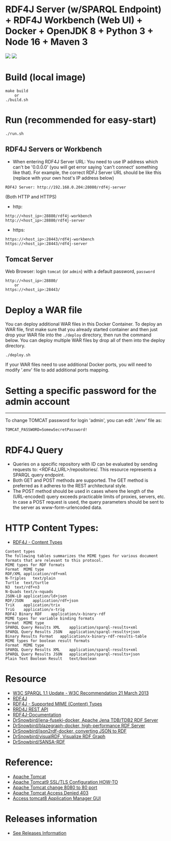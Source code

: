 # RDF4J Server (w/SPARQL Endpoint) + RDF4J Workbench (Web UI) + Docker + OpenJDK 8 + Python 3 + Node 16 + Maven 3
[![](https://images.microbadger.com/badges/image/openkbs/rdf4j-docker.svg)](https://microbadger.com/images/openkbs/rdf4j-docker "Get your own image badge on microbadger.com") [![](https://images.microbadger.com/badges/version/openkbs/rdf4j-docker.svg)](https://microbadger.com/images/openkbs/rdf4j-docker "Get your own version badge on microbadger.com")

# Build (local image)
```
make build
    or
./build.sh
```

# Run (recommended for easy-start)

```
./run.sh
```

## RDF4J Servers or Workbench
* When entering RDF4J Server URL: You need to use IP address which can't be '0.0.0.0' (you will get error saying 'can't connect' something like that). For example, the correct RDFJ Server URL should be like this (replace with your own host's IP address below)
```
RDF4J Server: http://192.168.0.204:28080/rdf4j-server
```
(Both HTTP and HTTPS)
* http:
```
http://<host_ip>:28880/rdf4j-workbench
http://<host_ip>:28880/rdf4j-server
```
* https:
```
https://<host_ip>:28443/rdf4j-workbench
https://<host_ip>:28443/rdf4j-server
```
## Tomcat Server
Web Browser: login `tomcat` (or `admin`) with a default password, `password`
```
http://<host_ip>:28880/
    or
https://<host_ip>:28443/
```

# Deploy a WAR file
You can deploy additional WAR files in this Docker Container.
To deploy an WAR file, first make sure that you already started container and then just drop your WAR file into the `./deploy` directory, then run the command below. You can deploy multiple WAR files by drop all of them into the deploy directory.
```
./deploy.sh
```

If your WAR files need to use additional Docker ports, you will need to modify '.env' file to add additional ports mapping.

# Setting a specific password for the admin account
-------------------------------------------------
To change TOMCAT password for login 'admin', you can edit './env' file as:
```
TOMCAT_PASSWORD=SomewSecretPassword!
```

# RDF4J Query
* Queries on a specific repository with ID <ID> can be evaluated by sending requests to: <RDF4J_URL>/repositories/<ID>. This resource represents a SPARQL query endpoint. 
* Both GET and POST methods are supported. The GET method is preferred as it adheres to the REST architectural style. 
* The POST method should be used in cases where the length of the (URL-encoded) query exceeds practicable limits of proxies, servers, etc. In case a POST request is used, the query parameters should be sent to the server as www-form-urlencoded data.
# HTTP Content Types:
* [RDF4J - Content Types](https://rdf4j.org/documentation/reference/rest-api/#content-types)
```
Content types	
The following tables summarizes the MIME types for various document formats that are relevant to this protocol.	
MIME types for RDF formats	
Format	MIME type
RDF/XML	application/rdf+xml
N-Triples	text/plain
Turtle	text/turtle
N3	text/rdf+n3
N-Quads	text/x-nquads
JSON-LD	application/ld+json
RDF/JSON	application/rdf+json
TriX	application/trix
TriG	application/x-trig
RDF4J Binary RDF	application/x-binary-rdf
MIME types for variable binding formats	
Format	MIME type
SPARQL Query Results XML	application/sparql-results+xml
SPARQL Query Results JSON	application/sparql-results+json
Binary Results Format	application/x-binary-rdf-results-table
MIME types for boolean result formats	
Format	MIME type
SPARQL Query Results XML	application/sparql-results+xml
SPARQL Query Results JSON	application/sparql-results+json
Plain Text Boolean Result	text/boolean
```

# Resource
* [W3C SPARQL 1.1 Update - W3C Recommendation 21 March 2013](https://www.w3.org/TR/sparql11-update/)
* [RDF4J](https://rdf4j.org/)
* [RDF4J - Supported MIME (Content) Types](http://archive.rdf4j.org/users/ch10.html#table-var-binding-formats)
* [RRD4J REST API](https://rdf4j.org/documentation/reference/rest-api/)
* [RDF4J-Documentation](https://rdf4j.org/documentation/)
* [DrSnowbird/jena-fuseki-docker, Apache Jena TDB/TDB2 RDF Server](https://github.com/DrSnowbird/jena-fuseki-docker)
* [DrSnowbird/blazegraph-docker, high-performance RDF Server](https://github.com/DrSnowbird/blazegraph-docker)
* [DrSnowbird/json2rdf-docker, converting JSON to RDF](https://github.com/DrSnowbird/json2rdf-docker)
* [DrSnowbird/visualRDF, Visualize RDF Graph](https://github.com/DrSnowbird/visualRDF)
* [DrSnowbird/SANSA-RDF](https://github.com/DrSnowbird/SANSA-RDF)

# Reference: 
* [Apache Tomcat](https://tomcat.apache.org/)
* [Apache Tomcat9 SSL/TLS Configuration HOW-TO](https://tomcat.apache.org/tomcat-9.0-doc/ssl-howto.html)
* [Apache Tomcat change 8080 to 80 port](https://www.baeldung.com/tomcat-change-port)
* [Apache Tomcat Access Denied 403](https://itpeopleblog.wordpress.com/2018/03/19/access-tomcat8-application-manager-gui/)
* [Access tomcat8 Application Manager GUI](https://itpeopleblog.wordpress.com/2018/03/19/access-tomcat8-application-manager-gui/)

# Releases information
* [See Releases Information](https://github.com/DrSnowbird/jdk-mvn-py3#releases-information)



